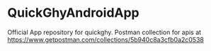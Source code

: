 # QuickGhyAndroidApp
Official App repository for quickghy. Postman collection for apis at https://www.getpostman.com/collections/5b940c8a3cfb0a2c0538
